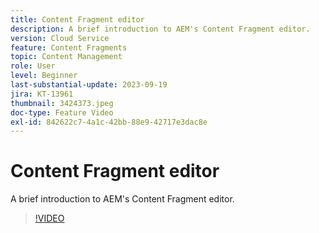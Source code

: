 ```yaml
---
title: Content Fragment editor
description: A brief introduction to AEM's Content Fragment editor.
version: Cloud Service
feature: Content Fragments
topic: Content Management
role: User
level: Beginner
last-substantial-update: 2023-09-19
jira: KT-13961
thumbnail: 3424373.jpeg
doc-type: Feature Video
exl-id: 842622c7-4a1c-42bb-88e9-42717e3dac8e
---
```

# Content Fragment editor

A brief introduction to AEM's Content Fragment editor.

>[!VIDEO](https://video.tv.adobe.com/v/3424373/?learn=on)
